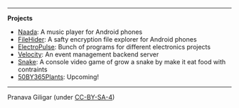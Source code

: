 <p align="center">  </p>

---

**Projects**
  - [Naada](https://github.com/pranavagiligar/naada): A music player for Android phones
  - [FileHider](https://github.com/pranavagiligar/filehider): A safty encryption file explorer for Android phones
  - [ElectroPulse](https://github.com/pranavagiligar/electropulse): Bunch of programs for different electronics projects
  - [Velocity](https://pranavagiligar.github.io/velocity/): An event management backend server
  - [Snake](): A console video game of grow a snake by make it eat food with contraints
  - [50BY365Plants](): Upcoming!

---

Pranava Giligar (under [CC-BY-SA-4](https://github.com/pranavagiligar/pranavagiligar.github.io/blob/master/LICENSE.md))
